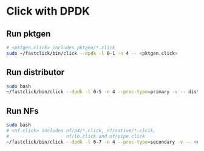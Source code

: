 # Click with DPDK

## Run pktgen

```bash
# <pktgen.click> includes pktgen/*.click
sudo ~/fastclick/bin/click --dpdk -l 0-1 -n 4 -- <pktgen.click>
```

## Run distributor

```bash
sudo bash
~/fastclick/bin/click --dpdk -l 0-5 -n 4 --proc-type=primary -v -- distributor.click
```

## Run NFs


```bash
sudo bash
# <nf.click> includes nf/p4/*.click, nf/native/*.clcik,
#                     nf/lb.click and nf/pipe.click
~/fastclick/bin/click --dpdk -l 6-7 -n 4 --proc-type=secondary -v -- <nf.click>
```
